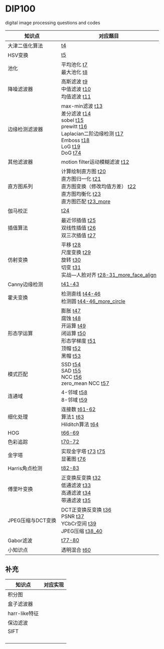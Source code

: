 # DIP100
digital image processing questions and codes

| 知识点            | 对应题目                                                     |
| ----------------- | ------------------------------------------------------------ |
| 大津二值化算法    | [t4](https://github.com/MrPaulHui/DIP100/blob/master/t4.cpp) |
| HSV变换           | [t5](https://github.com/MrPaulHui/DIP100/blob/master/t5.cpp) |
| 池化              | 平均池化 [t7](https://github.com/MrPaulHui/DIP100/blob/master/t7.cpp)<br>最大池化 [t8](https://github.com/MrPaulHui/DIP100/blob/master/t8.cpp) |
| 降噪滤波器        | 高斯滤波 [t9](https://github.com/MrPaulHui/DIP100/blob/master/t9.cpp)<br>中值滤波 [t10](https://github.com/MrPaulHui/DIP100/blob/master/t810cpp)<br>均值滤波 [t11](https://github.com/MrPaulHui/DIP100/blob/master/t11.cpp) |
| 边缘检测滤波器    | max-min滤波 [t13](https://github.com/MrPaulHui/DIP100/blob/master/t13.cpp)<br>差分滤波 [t14](https://github.com/MrPaulHui/DIP100/blob/master/t14.cpp)<br>sobel [t15](https://github.com/MrPaulHui/DIP100/blob/master/t15.cpp)<br>prewitt [t16](https://github.com/MrPaulHui/DIP100/blob/master/t16.cpp)<br>Laplacian二阶边缘检测 [t17](https://github.com/MrPaulHui/DIP100/blob/master/t17.cpp)<br>Emboss [t18](https://github.com/MrPaulHui/DIP100/blob/master/t18.cpp)<br>LoG [t19](https://github.com/MrPaulHui/DIP100/blob/master/t19.cpp)<br>DoG [t74](https://github.com/MrPaulHui/DIP100/blob/master/t74.cpp) |
| 其他滤波器        | motion filter运动模糊滤波 [t12](https://github.com/MrPaulHui/DIP100/blob/master/t12.cpp) |
| 直方图系列        | 计算绘制直方图 [t20](https://github.com/MrPaulHui/DIP100/blob/master/t20.cpp)<br>直方图归一化 [t21](https://github.com/MrPaulHui/DIP100/blob/master/t21.cpp)<br>直方图变换（修改均值方差） [t22](https://github.com/MrPaulHui/DIP100/blob/master/t22.cpp)<br>直方图均衡化 [t23](https://github.com/MrPaulHui/DIP100/blob/master/t23.cpp)<br>直方图匹配 [t23_more](https://github.com/MrPaulHui/DIP100/blob/master/t23_more.cpp) |
| 伽马校正          | [t24](https://github.com/MrPaulHui/DIP100/blob/master/t24.cpp) |
| 插值算法          | 最近邻插值 [t25](https://github.com/MrPaulHui/DIP100/blob/master/t25.cpp)<br>双线性插值 [t26](https://github.com/MrPaulHui/DIP100/blob/master/t26.cpp)<br>双三次插值 [t27](https://github.com/MrPaulHui/DIP100/blob/master/t27.cpp) |
| 仿射变换          | 平移 [t28](https://github.com/MrPaulHui/DIP100/blob/master/t28.cpp)<br>尺度变换 [t29](https://github.com/MrPaulHui/DIP100/blob/master/t29.cpp)<br>旋转 [t30](https://github.com/MrPaulHui/DIP100/blob/master/t30.cpp)<br>切变 [t31](https://github.com/MrPaulHui/DIP100/blob/master/t31.cpp)<br>实战—人脸对齐 [t28-31_more_face_align](https://github.com/MrPaulHui/DIP100/blob/master/t28-31_more_face_align.cpp) |
| Canny边缘检测     | [t41-43](https://github.com/MrPaulHui/DIP100/blob/master/t41-43.cpp) |
| 霍夫变换          | 检测直线 [t44-46](https://github.com/MrPaulHui/DIP100/blob/master/t44-46.cpp)<br>检测圆 [t44-46_more_circle](https://github.com/MrPaulHui/DIP100/blob/master/t44-46_more_circle.cpp) |
| 形态学运算        | 膨胀 [t47](https://github.com/MrPaulHui/DIP100/blob/master/t47.cpp)<br>腐蚀 [t48](https://github.com/MrPaulHui/DIP100/blob/master/t48.cpp)<br>开运算 [t49](https://github.com/MrPaulHui/DIP100/blob/master/t49.cpp)<br>闭运算 [t50](https://github.com/MrPaulHui/DIP100/blob/master/t50.cpp)<br>形态学梯度 [t51](https://github.com/MrPaulHui/DIP100/blob/master/t51.cpp)<br>顶帽 [t52](https://github.com/MrPaulHui/DIP100/blob/master/t52.cpp)<br>黑帽 [t53](https://github.com/MrPaulHui/DIP100/blob/master/t53.cpp) |
| 模式匹配          | SSD [t54](https://github.com/MrPaulHui/DIP100/blob/master/t54.cpp)<br>SAD [t55](https://github.com/MrPaulHui/DIP100/blob/master/t55.cpp)<br>NCC [t56](https://github.com/MrPaulHui/DIP100/blob/master/t56.cpp)<br>zero_mean NCC [t57](https://github.com/MrPaulHui/DIP100/blob/master/t57.cpp) |
| 连通域            | 4-邻域 [t58](https://github.com/MrPaulHui/DIP100/blob/master/t58.cpp)<br>8-邻域 [t59](https://github.com/MrPaulHui/DIP100/blob/master/t59.cpp) |
| 细化处理          | 连接数 [t61-62](https://github.com/MrPaulHui/DIP100/blob/master/t61-62.cpp)<br>算法1 [t63](https://github.com/MrPaulHui/DIP100/blob/master/t63.cpp)<br>Hilditch算法 [t64](https://github.com/MrPaulHui/DIP100/blob/master/t64.cpp) |
| HOG               | [t66-69](https://github.com/MrPaulHui/DIP100/blob/master/t66-69.cpp) |
| 色彩追踪          | [t70-72](https://github.com/MrPaulHui/DIP100/blob/master/t70-72.cpp) |
| 金字塔            | 实现金字塔 [t73](https://github.com/MrPaulHui/DIP100/blob/master/t73.cpp) [t75](https://github.com/MrPaulHui/DIP100/blob/master/t75.cpp)<br>显著图 [t76](https://github.com/MrPaulHui/DIP100/blob/master/t76.cpp) |
| Harris角点检测    | [t82-83](https://github.com/MrPaulHui/DIP100/blob/master/t82-83.cpp) |
| 傅里叶变换        | 正变换反变换 [t32](https://github.com/MrPaulHui/DIP100/blob/master/t32.cpp)<br>低通滤波 [t33](https://github.com/MrPaulHui/DIP100/blob/master/t33.cpp)<br>高通滤波 [t34](https://github.com/MrPaulHui/DIP100/blob/master/t34.cpp)<br>带通滤波 [t35](https://github.com/MrPaulHui/DIP100/blob/master/t35.cpp) |
| JPEG压缩与DCT变换 | DCT正变换反变换 [t36](https://github.com/MrPaulHui/DIP100/blob/master/t36.cpp)<br>PSNR [t37](https://github.com/MrPaulHui/DIP100/blob/master/t37.cpp)<br>YCbCr空间 [t39](https://github.com/MrPaulHui/DIP100/blob/master/t39.cpp)<br>JPEG压缩 [t38_40](https://github.com/MrPaulHui/DIP100/blob/master/t38_40.cpp) |
| Gabor滤波         | [t77-80](https://github.com/MrPaulHui/DIP100/blob/master/t77-80.cpp) |
| 小知识点          | 透明混合 [t60](https://github.com/MrPaulHui/DIP100/blob/master/t60.cpp) |

## 补充

| 知识点        | 对应实现 |
| ------------- | -------- |
| 积分图        |          |
| 盒子滤波器    |          |
| harr-like特征 |          |
| 保边滤波      |          |
| SIFT          |          |
|               |          |
|               |          |
|               |          |
|               |          |

